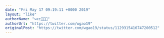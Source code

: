 ```yaml
---
date: "Fri May 17 09:19:11 +0000 2019"
layout: "like"
authorName: "ᴡᴇɪ👩🏻‍🌾"
authorUrl: "https://twitter.com/wgao19"
originalPost: "https://twitter.com/wgao19/status/1129315416747200512"
---
```

